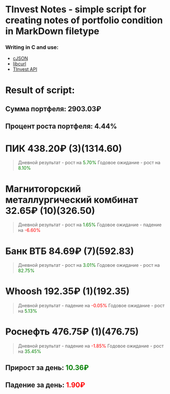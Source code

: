 # TInvest Notes - simple script for creating notes of portfolio condition in MarkDown filetype

### Writing in C and use:
- [cJSON](https://github.com/DaveGamble/cJSON)
- [libcurl](https://curl.se/libcurl/c/)
- [TInvest API](https://tinkoff.github.io/investAPI/)

# Result of script:
## Сумма портфеля: 2903.03₽
## Процент роста портфеля: 4.44%
# ПИК 438.20₽ (3)(1314.60)
> Дневной результат - рост на <font color=008000>5.70%</font>
> Годовое ожидание - рост на <font color=008000>8.10%</font>
# Магнитогорский металлургический комбинат 32.65₽ (10)(326.50)
> Дневной результат - рост на <font color=008000>1.65%</font>
> Годовое ожидание - падение на <font color=FF0000>-6.60%</font>
# Банк ВТБ 84.69₽ (7)(592.83)
> Дневной результат - рост на <font color=008000>3.01%</font>
> Годовое ожидание - рост на <font color=008000>82.75%</font>
# Whoosh 192.35₽ (1)(192.35)
> Дневной результат - падение на <font color=FF0000>-0.05%</font>
> Годовое ожидание - рост на <font color=008000>5.13%</font>
# Роснефть 476.75₽ (1)(476.75)
> Дневной результат - падение на <font color=FF0000>-1.85%</font>
> Годовое ожидание - рост на <font color=008000>35.45%</font>
## Прирост за день: <font color=008000>10.36₽</font>
## Падение за день: <font color=FF0000>1.90₽</font>

